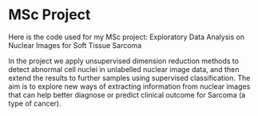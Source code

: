 # MSc Project
Here is the code used for my MSc project: Exploratory Data Analysis on Nuclear Images for Soft Tissue Sarcoma

In the project we apply unsupervised dimension reduction methods to detect abnormal cell nuclei in unlabelled nuclear image data, and then extend the results to further samples using supervised classification. The aim is to explore new ways of extracting information from nuclear images that can help better diagnose or predict clinical outcome for Sarcoma (a type of cancer).
